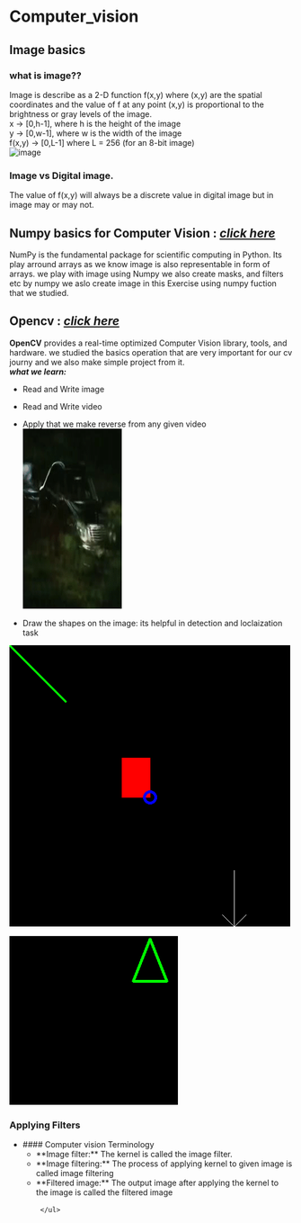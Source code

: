 # Computer_vision
## Image basics
### what is image??
Image is describe as a 2-D function f(x,y) where (x,y)
are the spatial coordinates and the value of f at any point (x,y)
is proportional to the brightness or gray levels of the image.
<br/> x -> [0,h-1], where h is the height of the image
<br/> y -> [0,w-1], where w is the width of the image
<br/> f(x,y) -> [0,L-1] where L = 256 (for an 8-bit image)
<br/>
![image](https://sites.google.com/a/online.sch.im/computing-at-snhs/_/rsrc/1437054062818/curriculum/computer-science/theory/3-year-7-graphic-processing/binary-images-1/8bytes.png?height=154&width=320)
### Image vs Digital image.
The value of f(x,y) will always be a discrete value in digital image but in image may or may not.

## Numpy basics for Computer Vision :  [*click here*](https://github.com/sairagillani18k/Computer_vision_projects/tree/main/Numpy_for_cv/)


NumPy is the fundamental package for scientific computing in Python.
Its play arround arrays as we know image is also representable in form of arrays.
we play with image using Numpy we also create masks, and filters etc by numpy we aslo create image in this Exercise using numpy fuction that we studied.

## Opencv : [*click here*](https://github.com/sairagillani18k/Computer_vision_projects/tree/main/opencv/)
**OpenCV** provides a real-time optimized Computer Vision library, tools, and hardware.
we studied the basics operation that are very important for our cv journy and we also make simple project from it.
<br/>
***what we learn:***
- Read and Write image
- Read and Write video
- Apply that we make reverse from any given video <br/>
![reverse video](https://github.com/sairagillani18k/Computer_vision_projects/blob/main/opencv/reversed_video.gif)

- Draw the shapes on the image: its helpful in detection and loclaization task

![line_and_figures](https://github.com/sairagillani18k/Computer_vision_projects/blob/main/opencv/line_and_figure.png)

![polygon](https://github.com/sairagillani18k/Computer_vision_projects/blob/main/opencv/poloygon.png)

### Applying Filters 
<ul>
   <li> #### Computer vision Terminology
      <ul>
        <li>**Image filter:** The kernel is called the image filter. </li>
        <li>**Image filtering:** The process of applying  kernel to given image is called image filtering</li>
        <li>**Filtered image:** The output image after applying the kernel to the image is called the filtered image</li>
        
     </ul>
     
   </li>
  
</ul>
